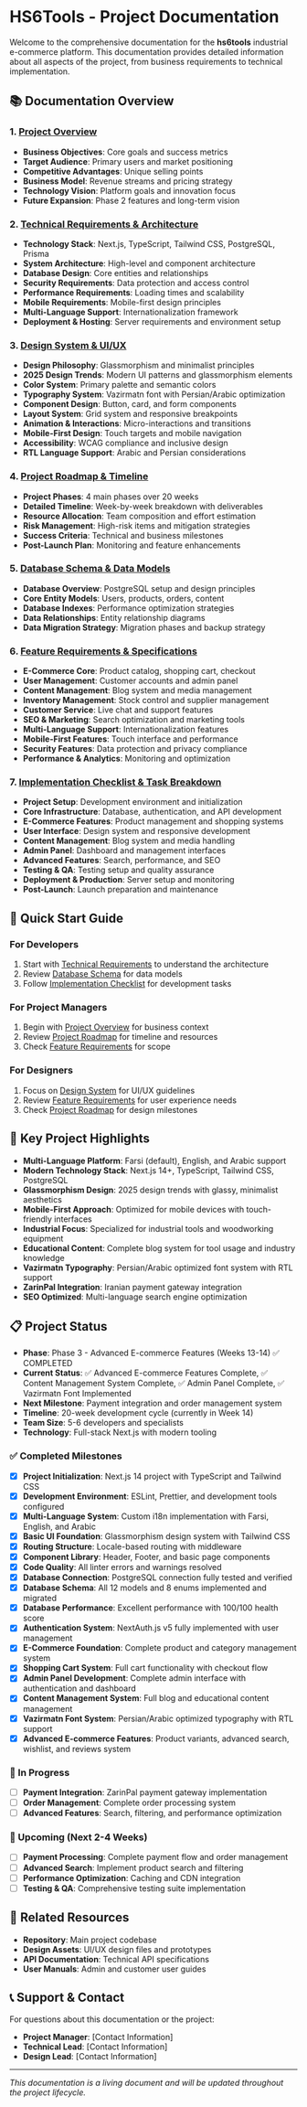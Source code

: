 # HS6Tools - Project Documentation

Welcome to the comprehensive documentation for the **hs6tools** industrial e-commerce platform. This documentation provides detailed information about all aspects of the project, from business requirements to technical implementation.

## 📚 Documentation Overview

### 1. [Project Overview](./01-project-overview.md)
- **Business Objectives**: Core goals and success metrics
- **Target Audience**: Primary users and market positioning
- **Competitive Advantages**: Unique selling points
- **Business Model**: Revenue streams and pricing strategy
- **Technology Vision**: Platform goals and innovation focus
- **Future Expansion**: Phase 2 features and long-term vision

### 2. [Technical Requirements & Architecture](./02-technical-requirements.md)
- **Technology Stack**: Next.js, TypeScript, Tailwind CSS, PostgreSQL, Prisma
- **System Architecture**: High-level and component architecture
- **Database Design**: Core entities and relationships
- **Security Requirements**: Data protection and access control
- **Performance Requirements**: Loading times and scalability
- **Mobile Requirements**: Mobile-first design principles
- **Multi-Language Support**: Internationalization framework
- **Deployment & Hosting**: Server requirements and environment setup

### 3. [Design System & UI/UX](./03-design-system-ui-ux.md)
- **Design Philosophy**: Glassmorphism and minimalist principles
- **2025 Design Trends**: Modern UI patterns and glassmorphism elements
- **Color System**: Primary palette and semantic colors
- **Typography System**: Vazirmatn font with Persian/Arabic optimization
- **Component Design**: Button, card, and form components
- **Layout System**: Grid system and responsive breakpoints
- **Animation & Interactions**: Micro-interactions and transitions
- **Mobile-First Design**: Touch targets and mobile navigation
- **Accessibility**: WCAG compliance and inclusive design
- **RTL Language Support**: Arabic and Persian considerations

### 4. [Project Roadmap & Timeline](./04-project-roadmap.md)
- **Project Phases**: 4 main phases over 20 weeks
- **Detailed Timeline**: Week-by-week breakdown with deliverables
- **Resource Allocation**: Team composition and effort estimation
- **Risk Management**: High-risk items and mitigation strategies
- **Success Criteria**: Technical and business milestones
- **Post-Launch Plan**: Monitoring and feature enhancements

### 5. [Database Schema & Data Models](./05-database-schema.md)
- **Database Overview**: PostgreSQL setup and design principles
- **Core Entity Models**: Users, products, orders, content
- **Database Indexes**: Performance optimization strategies
- **Data Relationships**: Entity relationship diagrams
- **Data Migration Strategy**: Migration phases and backup strategy

### 6. [Feature Requirements & Specifications](./06-feature-requirements.md)
- **E-Commerce Core**: Product catalog, shopping cart, checkout
- **User Management**: Customer accounts and admin panel
- **Content Management**: Blog system and media management
- **Inventory Management**: Stock control and supplier management
- **Customer Service**: Live chat and support features
- **SEO & Marketing**: Search optimization and marketing tools
- **Multi-Language Support**: Internationalization features
- **Mobile-First Features**: Touch interface and performance
- **Security Features**: Data protection and privacy compliance
- **Performance & Analytics**: Monitoring and optimization

### 7. [Implementation Checklist & Task Breakdown](./07-implementation-checklist.md)
- **Project Setup**: Development environment and initialization
- **Core Infrastructure**: Database, authentication, and API development
- **E-Commerce Features**: Product management and shopping systems
- **User Interface**: Design system and responsive development
- **Content Management**: Blog system and media handling
- **Admin Panel**: Dashboard and management interfaces
- **Advanced Features**: Search, performance, and SEO
- **Testing & QA**: Testing setup and quality assurance
- **Deployment & Production**: Server setup and monitoring
- **Post-Launch**: Launch preparation and maintenance

## 🚀 Quick Start Guide

### For Developers
1. Start with [Technical Requirements](./02-technical-requirements.md) to understand the architecture
2. Review [Database Schema](./05-database-schema.md) for data models
3. Follow [Implementation Checklist](./07-implementation-checklist.md) for development tasks

### For Project Managers
1. Begin with [Project Overview](./01-project-overview.md) for business context
2. Review [Project Roadmap](./04-project-roadmap.md) for timeline and resources
3. Check [Feature Requirements](./06-feature-requirements.md) for scope

### For Designers
1. Focus on [Design System](./03-design-system-ui-ux.md) for UI/UX guidelines
2. Review [Feature Requirements](./06-feature-requirements.md) for user experience needs
3. Check [Project Roadmap](./04-project-roadmap.md) for design milestones

## 🎯 Key Project Highlights

- **Multi-Language Platform**: Farsi (default), English, and Arabic support
- **Modern Technology Stack**: Next.js 14+, TypeScript, Tailwind CSS, PostgreSQL
- **Glassmorphism Design**: 2025 design trends with glassy, minimalist aesthetics
- **Mobile-First Approach**: Optimized for mobile devices with touch-friendly interfaces
- **Industrial Focus**: Specialized for industrial tools and woodworking equipment
- **Educational Content**: Complete blog system for tool usage and industry knowledge
- **Vazirmatn Typography**: Persian/Arabic optimized font system with RTL support
- **ZarinPal Integration**: Iranian payment gateway integration
- **SEO Optimized**: Multi-language search engine optimization

## 📋 Project Status

- **Phase**: Phase 3 - Advanced E-commerce Features (Weeks 13-14) ✅ COMPLETED
- **Current Status**: ✅ Advanced E-commerce Features Complete, ✅ Content Management System Complete, ✅ Admin Panel Complete, ✅ Vazirmatn Font Implemented
- **Next Milestone**: Payment integration and order management system
- **Timeline**: 20-week development cycle (currently in Week 14)
- **Team Size**: 5-6 developers and specialists
- **Technology**: Full-stack Next.js with modern tooling

### ✅ Completed Milestones
- [x] **Project Initialization**: Next.js 14 project with TypeScript and Tailwind CSS
- [x] **Development Environment**: ESLint, Prettier, and development tools configured
- [x] **Multi-Language System**: Custom i18n implementation with Farsi, English, and Arabic
- [x] **Basic UI Foundation**: Glassmorphism design system with Tailwind CSS
- [x] **Routing Structure**: Locale-based routing with middleware
- [x] **Component Library**: Header, Footer, and basic page components
- [x] **Code Quality**: All linter errors and warnings resolved
- [x] **Database Connection**: PostgreSQL connection fully tested and verified
- [x] **Database Schema**: All 12 models and 8 enums implemented and migrated
- [x] **Database Performance**: Excellent performance with 100/100 health score
- [x] **Authentication System**: NextAuth.js v5 fully implemented with user management
- [x] **E-Commerce Foundation**: Complete product and category management system
- [x] **Shopping Cart System**: Full cart functionality with checkout flow
- [x] **Admin Panel Development**: Complete admin interface with authentication and dashboard
- [x] **Content Management System**: Full blog and educational content management
- [x] **Vazirmatn Font System**: Persian/Arabic optimized typography with RTL support
- [x] **Advanced E-commerce Features**: Product variants, advanced search, wishlist, and reviews system

### 🔄 In Progress
- [ ] **Payment Integration**: ZarinPal payment gateway implementation
- [ ] **Order Management**: Complete order processing system
- [ ] **Advanced Features**: Search, filtering, and performance optimization

### 📅 Upcoming (Next 2-4 Weeks)
- [ ] **Payment Processing**: Complete payment flow and order management
- [ ] **Advanced Search**: Implement product search and filtering
- [ ] **Performance Optimization**: Caching and CDN integration
- [ ] **Testing & QA**: Comprehensive testing suite implementation

## 🔗 Related Resources

- **Repository**: Main project codebase
- **Design Assets**: UI/UX design files and prototypes
- **API Documentation**: Technical API specifications
- **User Manuals**: Admin and customer user guides

## 📞 Support & Contact

For questions about this documentation or the project:
- **Project Manager**: [Contact Information]
- **Technical Lead**: [Contact Information]
- **Design Lead**: [Contact Information]

---

*This documentation is a living document and will be updated throughout the project lifecycle.*
